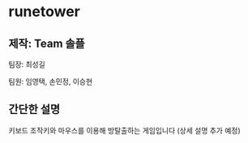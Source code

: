 # runetower

## 제작: Team 솔플

팀장: 최성길

팀원: 임영택, 손민정, 이승현


## 간단한 설명

키보드 조작키와 마우스를 이용해 방탈출하는 게임입니다
(상세 설명 추가 예정)
